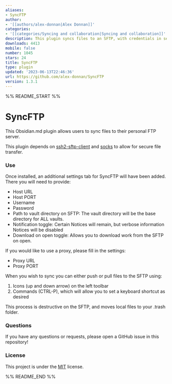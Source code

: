 ```yaml
---
aliases:
- SyncFTP
author:
- '[[authors/alex-donnan|Alex Donnan]]'
categories:
- '[[categories/Syncing and collaboration|Syncing and collaboration]]'
description: This plugin syncs files to an SFTP, with credentials in settings.
downloads: 4413
mobile: false
number: 1045
stars: 24
title: SyncFTP
type: plugin
updated: '2023-06-13T22:46:36'
url: https://github.com/alex-donnan/SyncFTP
version: 1.3.1
---
```


%% README_START %%

# SyncFTP

This Obsidian.md plugin allows users to sync files to their personal FTP server.

This plugin depends on [ssh2-sftp-client](https://www.npmjs.com/package/ssh2-sftp-client) and [socks](https://www.npmjs.com/package/socks) to allow for secure file transfer. 

### Use
Once installed, an additional settings tab for SyncFTP will have been added. There you will need to provide:
- Host URL
- Host PORT
- Username
- Password
- Path to vault directory on SFTP: The vault directory will be the base directory for ALL vaults. 
- Notification toggle: Certain Notices will remain, but verbose information Notices will be disabled
- Download on open toggle: Allows you to download work from the SFTP on open.

If you would like to use a proxy, please fill in the settings:
- Proxy URL
- Proxy PORT

When you wish to sync you can either push or pull files to the SFTP using:
1. Icons (up and down arrow) on the left toolbar
2. Commands (CTRL-P), which will allow you to set a keyboard shortcut as desired

This process is destructive on the SFTP, and moves local files to your .trash folder.

### Questions
If you have any questions or requests, please open a GitHub issue in this repository!

### License
This project is under the [MIT](https://en.wikipedia.org/wiki/MIT_License) license.

%% README_END %%